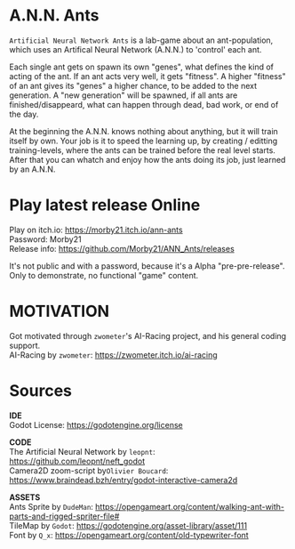 # A.N.N. Ants
`Artificial Neural Network Ants` is a lab-game about an ant-population, which uses an Artifical Neural Network (A.N.N.) to 'control' each ant.  
  
Each single ant gets on spawn its own "genes", what defines the kind of acting of the ant. If an ant acts very  well, it gets "fitness". A higher "fitness" of an ant gives its "genes" a higher chance, to be added to the next generation. A "new generation" will be spawned, if all ants are finished/disappeard, what can happen through dead, bad work, or end of the day.  
  
At the beginning the A.N.N. knows nothing about anything, but it will train itself by own. Your job is it to speed the learning up, by creating / editting training-levels, where the ants can be trained before the real level starts. After that you can whatch and enjoy how the ants doing its job, just learned by an A.N.N.  
  
  
# Play latest release Online
Play on itch.io: https://morby21.itch.io/ann-ants  
Password: Morby21  
Release info: https://github.com/Morby21/ANN_Ants/releases  
  
It's not public and with a password, because it's a Alpha "pre-pre-release".  
Only to demonstrate, no functional "game" content.  
  
  
# MOTIVATION  
Got motivated through `zwometer`'s AI-Racing project, and his general coding support.  
AI-Racing by `zwometer`: https://zwometer.itch.io/ai-racing  
  
  
# Sources
<b>IDE</b>  
Godot License: https://godotengine.org/license  
  
<b>CODE</b>  
The Artificial Neural Network by `leopnt`: https://github.com/leopnt/neft_godot  
Camera2D zoom-script by`Olivier Boucard`: https://www.braindead.bzh/entry/godot-interactive-camera2d  
  
<b>ASSETS</b>  
Ants Sprite by `DudeMan`: https://opengameart.org/content/walking-ant-with-parts-and-rigged-spriter-file#  
TileMap by `Godot`: https://godotengine.org/asset-library/asset/111  
Font by `Q_x`: https://opengameart.org/content/old-typewriter-font  
  
  
